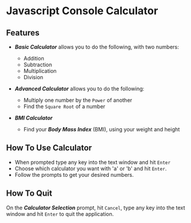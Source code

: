 # Javascript Console Calculator

## Features

- ***Basic Calculator*** allows you to do the following, with two numbers:
  - Addition
  - Subtraction
  - Multiplication
  - Division


- ***Advanced Calculator*** allows you to do the following:
  - Multiply one number by the `Power` of another
  - Find the `Square Root` of a number

- ***BMI Calculator***
  - Find your ***Body Mass Index*** (BMI), using your weight and height


## How To Use Calculator

- When prompted type any key into the text window and hit `Enter`
- Choose which calculator you want with 'a' or 'b' and hit `Enter`.
- Follow the prompts to get your desired numbers.





## How To Quit

On the ***Calculator Selection*** prompt, hit `Cancel`, type any key into the text window and hit `Enter` to quit the application.
